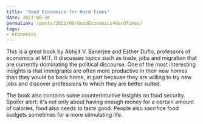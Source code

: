 ```yaml
---
title: 'Good Economics for Hard Times'
date: 2021-08-26
permalink: /posts/2021/08/GoodEconomics4HardTimes/
tags:
- economics
---
```


This is a great book by Abhijit V. Banerjee and Esther Duflo, professors of economics at MIT. It discusses topics such as trade, jobs and migration that are currently dominating the political discourse. One of the most interesting insights is that immigrants are often more productive in their new homes than they would be back home, in part because they are willing to try new jobs and discover professions to which they are better suited. 

The book also contains some counterintuitive insights on food security. Spoiler alert: it's not only about having enough money for a certain amount of calories, food also needs to taste good. People also sacrifice food budgets sometimes for a more stimulating life. 
